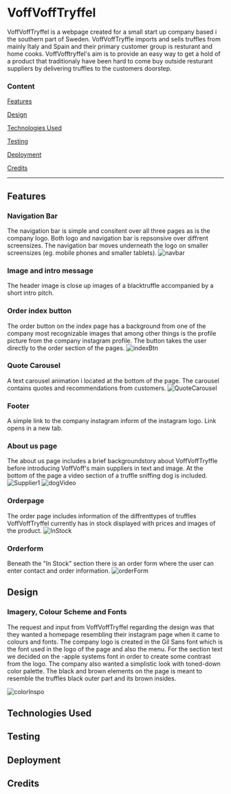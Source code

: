 # VoffVoffTryffel
VoffVoffTryffel is a webpage created for a small start up company based i the southern part of Sweden. VoffVoffTryffle imports and sells truffles from mainly Italy and Spain and their primary customer group is resturant and home cooks. VoffVofftryffel's aim is to provide an easy way to get a hold of a product that traditionaly have been hard to come buy outside resturant suppliers by delivering truffles to the customers doorstep.


### Content
[Features](#section-1)

[Design](#section-2)

[Technologies Used](#section-3)

[Testing](#section-4)

[Deployment](#section-5)

[Credits](#section-6)


------

## <a name="section-1"></a> Features

### Navigation Bar
The navigation bar is simple and consitent over all three pages as is the company logo. Both logo and navigation bar is repsonsive over diffrent screensizes. 
The navigation bar moves underneath the logo on smaller screensizes (eg. mobile phones and smaller tablets).
![navbar](https://user-images.githubusercontent.com/93250649/162627973-888a61ed-5cc7-49a4-b01c-2bd281c00cdf.JPG)

### Image and intro message
The header image is  close up images of a blacktruffle accompanied by a short intro pitch.

### Order index button
The order button on the index page has a background from one of the company most recognizable images that among other things is the profile picture from the company instagram profile. The button takes the user directly to the order section of the pages. 
![indexBtn](https://user-images.githubusercontent.com/93250649/162628148-09c74b53-8a4e-4bb0-ab7d-e6d9c4a95ed2.JPG)

### Quote Carousel
A text carousel animation i located at the bottom of the page. The carousel contains quotes and recommendations from customers.
![QuoteCarousel](https://user-images.githubusercontent.com/93250649/162628224-8e0cb5a5-1faf-411d-9d0a-14f46210e719.JPG)

### Footer
A simple link to the company instagram inform of the instagram logo. Link opens in a new tab.

### About us page
The about us page includes a brief backgroundstory about VoffVoffTryffle before introducing VoffVoff's main suppliers in text and image. At the bottom of the page a video section of a truffle sniffing dog is included. 
![Supplier1](https://user-images.githubusercontent.com/93250649/162628963-7d06fd8a-9f4c-433f-801a-e1c9e20df965.JPG)
![dogVideo](https://user-images.githubusercontent.com/93250649/162629074-a1d6d6e7-d1ce-462b-9dac-82da26f4cab7.JPG)

### Orderpage
The order page includes information of the diffrenttypes of truffles VoffVoffTryffel currently has in stock displayed with prices and images of the product.
![InStock](https://user-images.githubusercontent.com/93250649/162629269-ebd79722-de6a-4cf5-9f62-be955416070e.JPG)

### Orderform
Beneath the "In Stock" section there is an order form where the user can enter contact and order information. 
![orderForm](https://user-images.githubusercontent.com/93250649/162629403-fb3bc5bf-1bde-497c-b736-99081e215884.JPG)
## <a name="section-2"></a> Design
### Imagery, Colour Scheme and Fonts
The request and input from VoffVoffTryffel regarding the design was that they wanted a homepage resembling their instagram page when it came to colours and fonts.
The company logo is created in the Gil Sans font which is the font used in the logo of the page and also the menu. For the section text we decided on the -apple systems font in order to create some contrast from the logo. The company also wanted a simplistic look with toned-down color palette. The black and brown elements on the page is meant to resemble the truffles black outer part and its brown insides. 

![colorInspo](https://user-images.githubusercontent.com/93250649/162630329-3b535788-4393-442b-a4d1-e3333bafddfd.JPG)



## <a name="section-3"></a> Technologies Used

## <a name="section-4"></a> Testing

## <a name="section-5"></a> Deployment

## <a name="section-6"></a> Credits
